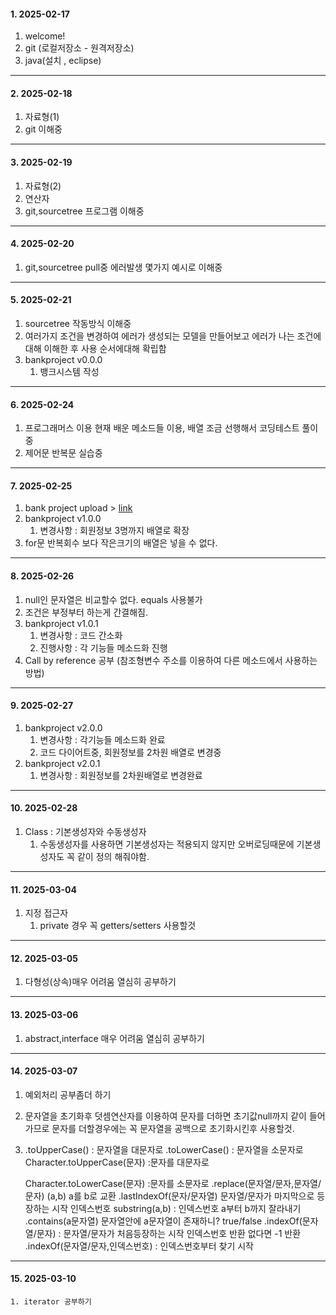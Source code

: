 #### 1. 2025-02-17
  1. welcome!
  2. git (로컬저장소 - 원격저장소)
  3. java(설치 , eclipse)
---
#### 2. 2025-02-18
  1. 자료형(1)
  2. git 이해중
---
#### 3. 2025-02-19
  1. 자료형(2)
  2. 연산자
  3. git,sourcetree 프로그램 이해중
--- 
#### 4. 2025-02-20
  1. git,sourcetree pull중 에러발생 몇가지 예시로 이해중
---
#### 5. 2025-02-21
  1. sourcetree 작동방식 이해중
  2. 여러가지 조건을 변경하여 에러가 생성되는 모델을 만들어보고
     에러가 나는 조건에 대해 이해한 후
     사용 순서에대해 확립함
  3. bankproject v0.0.0
      1) 뱅크시스템 작성
---
#### 6. 2025-02-24
  1. 프로그래머스 이용 현재 배운 메소드들 이용, 배열 조금 선행해서 코딩테스트 풀이중
  2. 제어문 반복문 실습중
---
#### 7. 2025-02-25
  1. bank project upload > [link](https://youtu.be/5laCJLFp-Gk)
  2. bankproject v1.0.0
      1) 변경사항 : 회원정보 3명까지 배열로 확장
  3. for문 반복회수 보다 작은크기의 배열은 넣을 수 없다.
---
#### 8. 2025-02-26
  1. null인 문자열은 비교할수 없다. equals 사용불가
  2. 조건은 부정부터 하는게 간결해짐.
  3. bankproject v1.0.1
      1) 변경사항 : 코드 간소화
      2) 진행사항 : 각 기능들 메소드화 진행
  4. Call by reference 공부 (참조형변수   주소를 이용하여 다른 메소드에서 사용하는 방법)
---
#### 9. 2025-02-27
  1. bankproject v2.0.0
      1) 변경사항 : 각기능들 메소드화 완료
      2) 코드 다이어트중, 회원정보를 2차원 배열로 변경중
  2. bankproject v2.0.1
      1) 변경사항 : 회원정보를 2차원배열로 변경완료
---
#### 10. 2025-02-28
  1. Class : 기본생성자와 수동생성자
     1) 수동생성자를 사용하면 기본생성자는 적용되지 않지만 오버로딩때문에 기본생성자도 꼭 같이 정의 해줘야함.
---
#### 11. 2025-03-04
  1. 지정 접근자
     1) private 경우 꼭 getters/setters 사용할것
---
#### 12. 2025-03-05
  1. 다형성(상속)매우 어려움 열심히 공부하기
---
#### 13. 2025-03-06
  1. abstract,interface 매우 어려움 열심히 공부하기
---
#### 14. 2025-03-07
  1. 예외처리 공부좀더 하기
  2. 문자열을 초기화후 덧셈연산자를 이용하여 문자를 더하면 초기값null까지 같이 들어가므로 문자를 더할경우에는 꼭 문자열을 공백으로 초기화시킨후 사용할것.
  3. .toUpperCase() : 문자열을 대문자로
     .toLowerCase() : 문자열을 소문자로
     Character.toUpperCase(문자) :문자를 대문자로

     
     Character.toLowerCase(문자) :문자를 소문자로
     .replace(문자열/문자,문자열/문자) (a,b) a를 b로 교환
     .lastIndexOf(문자/문자열) 문자열/문자가 마지막으로 등장하는 시작 인덱스번호
     substring(a,b) : 인덱스번호 a부터 b까지 잘라내기
     .contains(a문자열) 문자열안에 a문자열이 존재하니? true/false
     .indexOf(문자열/문자) : 문자열/문자가 처음등장하는 시작 인덱스번호 반환 없다면 -1 반환
     .indexOf(문자열/문자,인덱스번호) : 인덱스번호부터 찾기 시작
---
#### 15. 2025-03-10
    1. iterator 공부하기
